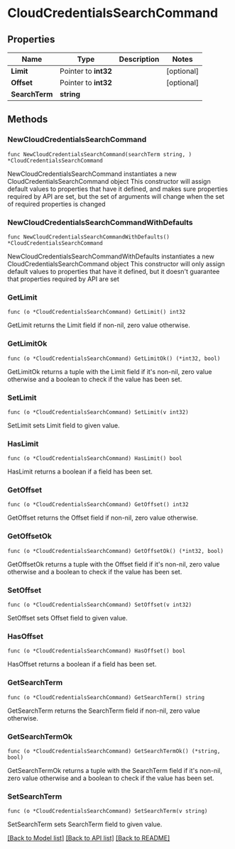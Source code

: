 # CloudCredentialsSearchCommand

## Properties

Name | Type | Description | Notes
------------ | ------------- | ------------- | -------------
**Limit** | Pointer to **int32** |  | [optional] 
**Offset** | Pointer to **int32** |  | [optional] 
**SearchTerm** | **string** |  | 

## Methods

### NewCloudCredentialsSearchCommand

`func NewCloudCredentialsSearchCommand(searchTerm string, ) *CloudCredentialsSearchCommand`

NewCloudCredentialsSearchCommand instantiates a new CloudCredentialsSearchCommand object
This constructor will assign default values to properties that have it defined,
and makes sure properties required by API are set, but the set of arguments
will change when the set of required properties is changed

### NewCloudCredentialsSearchCommandWithDefaults

`func NewCloudCredentialsSearchCommandWithDefaults() *CloudCredentialsSearchCommand`

NewCloudCredentialsSearchCommandWithDefaults instantiates a new CloudCredentialsSearchCommand object
This constructor will only assign default values to properties that have it defined,
but it doesn't guarantee that properties required by API are set

### GetLimit

`func (o *CloudCredentialsSearchCommand) GetLimit() int32`

GetLimit returns the Limit field if non-nil, zero value otherwise.

### GetLimitOk

`func (o *CloudCredentialsSearchCommand) GetLimitOk() (*int32, bool)`

GetLimitOk returns a tuple with the Limit field if it's non-nil, zero value otherwise
and a boolean to check if the value has been set.

### SetLimit

`func (o *CloudCredentialsSearchCommand) SetLimit(v int32)`

SetLimit sets Limit field to given value.

### HasLimit

`func (o *CloudCredentialsSearchCommand) HasLimit() bool`

HasLimit returns a boolean if a field has been set.

### GetOffset

`func (o *CloudCredentialsSearchCommand) GetOffset() int32`

GetOffset returns the Offset field if non-nil, zero value otherwise.

### GetOffsetOk

`func (o *CloudCredentialsSearchCommand) GetOffsetOk() (*int32, bool)`

GetOffsetOk returns a tuple with the Offset field if it's non-nil, zero value otherwise
and a boolean to check if the value has been set.

### SetOffset

`func (o *CloudCredentialsSearchCommand) SetOffset(v int32)`

SetOffset sets Offset field to given value.

### HasOffset

`func (o *CloudCredentialsSearchCommand) HasOffset() bool`

HasOffset returns a boolean if a field has been set.

### GetSearchTerm

`func (o *CloudCredentialsSearchCommand) GetSearchTerm() string`

GetSearchTerm returns the SearchTerm field if non-nil, zero value otherwise.

### GetSearchTermOk

`func (o *CloudCredentialsSearchCommand) GetSearchTermOk() (*string, bool)`

GetSearchTermOk returns a tuple with the SearchTerm field if it's non-nil, zero value otherwise
and a boolean to check if the value has been set.

### SetSearchTerm

`func (o *CloudCredentialsSearchCommand) SetSearchTerm(v string)`

SetSearchTerm sets SearchTerm field to given value.



[[Back to Model list]](../README.md#documentation-for-models) [[Back to API list]](../README.md#documentation-for-api-endpoints) [[Back to README]](../README.md)


